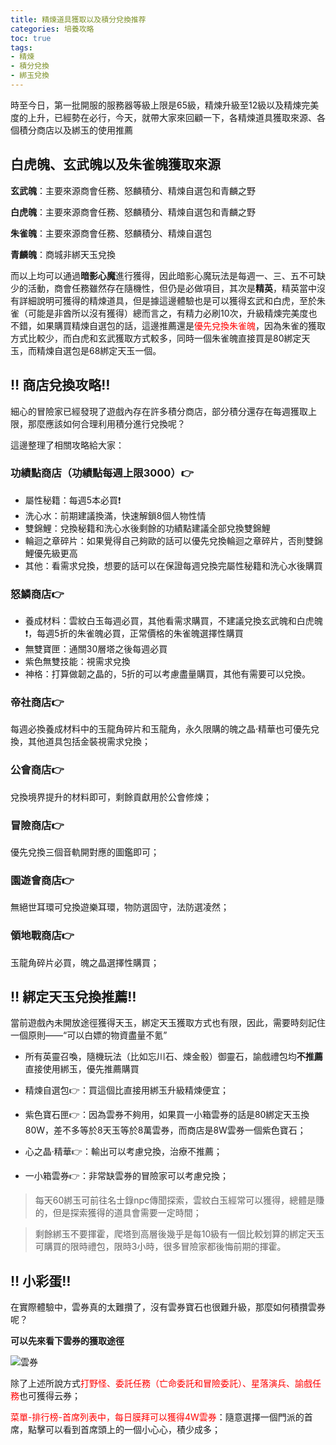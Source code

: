 ```yaml
---
title: 精煉道具獲取以及積分兌換推荐
categories: 培養攻略
toc: true
tags:
- 精煉
- 積分兌換
- 綁玉兌換
---
```

時至今日，第一批開服的服務器等級上限是65級，精煉升級至12級以及精煉完美度的上升，已經勢在必行，今天，就帶大家來回顧一下，各精煉道具獲取來源、各個積分商店以及綁玉的使用推薦 <!--more-->

## 白虎魄、玄武魄以及朱雀魄獲取來源

**玄武魄**：主要來源商會任務、怒麟積分、精煉自選包和青麟之野

**白虎魄**：主要來源商會任務、怒麟積分、精煉自選包和青麟之野

**朱雀魄**：主要來源商會任務、怒麟積分、精煉自選包

**青麟魄**：商城非綁天玉兌換

而以上均可以通過**暗影心魔**進行獲得，因此暗影心魔玩法是每週一、三、五不可缺少的活動，商會任務雖然存在隨機性，但仍是必做項目，其次是**精英**，精英當中沒有詳細說明可獲得的精煉道具，但是據這邊體驗也是可以獲得玄武和白虎，至於朱雀（可能是非酋所以沒有獲得）總而言之，有精力必刷10次，升級精煉完美度也不錯，如果購買精煉自選包的話，這邊推薦還是<font color="red" >優先兌換朱雀魄</font>，因為朱雀的獲取方式比較少，而白虎和玄武獲取方式較多，同時一個朱雀魄直接買是80綁定天玉，而精煉自選包是68綁定天玉一個。

## ‼ ️商店兌換攻略‼ ️

細心的冒險家已經發現了遊戲內存在許多積分商店，部分積分還存在每週獲取上限，那麼應該如何合理利用積分進行兌換呢？

這邊整理了相關攻略給大家：

### 功績點商店（功績點每週上限3000）👉

+ 屬性秘籍：每週5本必買❗
+ 洗心水：前期建議換滿，快速解鎖8個人物性情
+ 雙錦鯉：兌換秘籍和洗心水後剩餘的功績點建議全部兌換雙錦鯉
+ 輪迴之章碎片：如果覺得自己夠歐的話可以優先兌換輪迴之章碎片，否則雙錦鯉優先級更高
+ 其他：看需求兌換，想要的話可以在保證每週兌換完屬性秘籍和洗心水後購買
  
### 怒鱗商店👉

+ 養成材料：雲紋白玉每週必買，其他看需求購買，不建議兌換玄武魄和白虎魄❗，每週5折的朱雀魄必買，正常價格的朱雀魄選擇性購買
+ 無雙寶匣：通關30層塔之後每週必買
+ 紫色無雙技能：視需求兌換
+ 神格：打算做韌之晶的，5折的可以考慮盡量購買，其他有需要可以兌換。
  
### 帝社商店👉

每週必換養成材料中的玉龍角碎片和玉龍角，永久限購的魄之晶·精華也可優先兌換，其他道具包括金裝視需求兌換；

### 公會商店👉

兌換境界提升的材料即可，剩餘貢獻用於公會修煉；

### 冒險商店👉

優先兌換三個音軌開對應的圖鑑即可；

### 園遊會商店👉

無絕世耳環可兌換遊樂耳環，物防選固守，法防選凌然；

### 領地戰商店👉

玉龍角碎片必買，魄之晶選擇性購買；


## ‼ ️綁定天玉兌換推薦‼ ️

當前遊戲內未開放途徑獲得天玉，綁定天玉獲取方式也有限，因此，需要時刻記住一個原則——“可以白嫖的物資盡量不氪”

+ 所有英靈召喚，隨機玩法（比如忘川石、煉金骰）御靈石，諭戲禮包均**不推薦**直接使用綁玉，優先推薦購買

+ 精煉自選包👉：買這個比直接用綁玉升級精煉便宜；

+ 紫色寶石匣👉：因為雲券不夠用，如果買一小箱雲券的話是80綁定天玉換80W，差不多等於8天玉等於8萬雲券，而商店是8W雲券一個紫色寶石；

+ 心之晶·精華👉：輸出可以考慮兌換，治療不推薦；

+ 一小箱雲券👉：非常缺雲券的冒險家可以考慮兌換；

>每天60綁玉可前往名士錄npc傳聞探索，雲紋白玉經常可以獲得，總體是賺的，但是探索獲得的道具會需要一定時間；

>剩餘綁玉不要揮霍，爬塔到高層後幾乎是每10級有一個比較划算的綁定天玉可購買的限時禮包，限時3小時，很多冒險家都後悔前期的揮霍。

## ‼ ️小彩蛋‼ ️

在實際體驗中，雲券真的太難攢了，沒有雲券寶石也很難升級，那麼如何積攢雲券呢？

**可以先來看下雲券的獲取途徑**

![雲券](http://i.17173cdn.com/2fhnvk/YWxqaGBf/cms3/oCgoWwboDaAAjBk.png!a-3-540x.png)

除了上述所說方式<font color="red" >打野怪、委託任務（亡命委託和冒險委託）、星落演兵、諭戲任務</font>也可獲得云券；

<font color="red" >菜單-排行榜-首席列表中，每日膜拜可以獲得4W雲券</font>：隨意選擇一個門派的首席，點擊可以看到首席頭上的一個小心心，積少成多；
